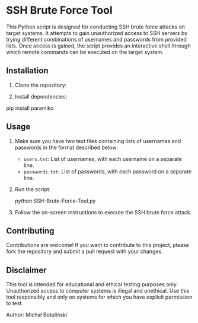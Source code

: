 # SSH Brute Force Tool

This Python script is designed for conducting SSH brute force attacks on target systems. It attempts to gain unauthorized access to SSH servers by trying different combinations of usernames and passwords from provided lists.
Once access is gained, the script provides an interactive shell through which remote commands can be executed on the target system.

## Installation

1. Clone the repository:

2. Install dependencies:

pip install paramiko
   
## Usage

1. Make sure you have two text files containing lists of usernames and passwords in the format described below:

    - `users.txt`: List of usernames, with each username on a separate line.
    - `passwords.txt`: List of passwords, with each password on a separate line.

2. Run the script:

    python SSH-Brute-Force-Tool.py

3. Follow the on-screen instructions to execute the SSH brute force attack.

## Contributing

Contributions are welcome! If you want to contribute to this project, please fork the repository and submit a pull request with your changes.

## Disclaimer

This tool is intended for educational and ethical testing purposes only. Unauthorized access to computer systems is illegal and unethical. Use this tool responsibly and only on systems for which you have explicit permission to test.

Author: Michał Botuliński

